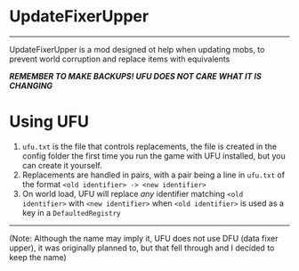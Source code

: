 # UpdateFixerUpper

---

UpdateFixerUpper is a mod designed ot help when updating mobs, to prevent world corruption and replace items with equivalents

***REMEMBER TO MAKE BACKUPS! UFU DOES NOT CARE WHAT IT IS CHANGING***

# Using UFU
1. `ufu.txt` is the file that controls replacements, the file is created in the config folder the first time you run the game with UFU installed, but you can create it yourself.
2. Replacements are handled in pairs, with a pair being a line in `ufu.txt` of the format `<old identifier> -> <new identifier>`
3. On world load, UFU will replace *any* identifier matching `<old identifier>` with `<new identifier>` when `<old identifier>` is used as a key in a `DefaultedRegistry`

---

(Note: Although the name may imply it, UFU does not use DFU (data fixer upper), it was originally planned to, but that fell through and I decided to keep the name)